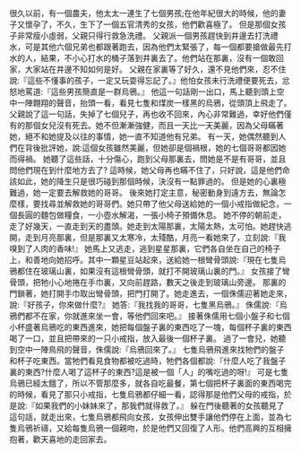 很久以前，有一個農夫，他太太一連生了七個男孩;在他年紀很大的時候，他的妻子又懷孕了，不久，生下了一個五官清秀的女孩，他們歡喜極了。
但是那個女孩子非常瘦小虛弱，父親只得行救急洗禮。
父親派一個男孩趕快到井邊去打洗禮水，可是其他六個兄弟也都跟著跑去，因為他們太緊張了，每一個都要搶做最先打水的人，結果，不小心打水的桶子落到井裏去了。他們站在那裏，沒有一個敢回家，大家站在井邊不知如何是好。
父親在家裏等了好久，還不見他們來，忍不住說:『這些不懂事的孩子，一定又玩耍得忘記了。』他怕女孩未行洗禮便要死去，忿怒地罵道:『這些男孩簡直是一群烏鴉。』
他這一句話剛一出口，馬上聽到頭上空中一陣翺翔的聲音，抬頭一看，看見七隻和煤炭一樣黑的烏鴉，從頭頂上飛走了。
父親說了這一句話，失掉了七個兒子，再也收不回來，內心非常難過，幸好他們僅有的那個女兒沒有死去。她不但漸漸強健，而且一天比一天美麗，因為父母瞞著她，絕不和她提及以往的事情，她一直不知道他有兄弟。
有一天，她偶然聽到人們在背後批評她，說:這個女孩雖然美麗，但她卻是個禍根，她的七個哥哥都因她而得禍。
她聽了這些話，十分傷心，跑到父母那裏去，問她是不是有哥哥，並且問他們現在到什麼地方去了?
這時候，她父母再也瞞不住了，只好說，這是他們命該如此，她的降生只是很巧碰到那個時候，決沒有一點罪過的。
但是她的心裏極難過，她一定要去解救她的哥哥。
後來她打定主意，秘密動身到遠方去，無論怎麼樣，要找尋並解救她的哥哥們。她只帶了他父母送給她的一個小戒指做紀念，一個長圓的麵包做糧食，一小壺水解渴，一張小椅子預備休息。
她不停的朝前走，走了好幾天，一直走到天的盡頭。她走到太陽那裏，太陽太熱，太可怕。她趕快逃開，走到月亮那裏，但是那裏又太寒冷，太殘酷，月亮一看她來了，立刻說:『我嗅到了人肉的香味!』
她馬上又逃走，逃到星星那裏，它們各自坐在自己的椅子上，和善地向她招呼。其中一顆星豆站起來，送給她一根彎骨頭說:『現在七隻烏鴉都住在玻璃山裏，如果沒有這根彎骨頭，就打不開玻璃山裏的門。』
女孩接了彎骨頭，把牠小心地捲在手巾裏，又向前趕路，數天之後走到玻璃山旁邊。
那裏的門鎖著，她打開手巾取出彎骨頭，把門打開了。她走進去，一個侏儒迎著她走來，說:『好孩子，你來做什麼?』
她答:『我找我的哥哥，七隻黑烏鴉。』
侏儒說:『烏鴉們都不在家，你就進來坐一會，等他們回來吧。』
接著侏儒用七個小盤子和七個小杯盛著烏鴉吃的東西進來，她把每個盤子裏的東西吃了一塊，每個杯子裏的東西喝了一口，並且把帶來的一只小戒指，放入最後一個杯子裏。
過了一會兒，她聽到空中一陣鳥飛的聲音，侏儒說:『烏鴉回來了。』
七隻烏鴉飛進來找牠們的盤子和杯子吃東西。當牠們看見食物都被吃過時，牠們各個都說:『什麼人吃了我盤子裏的東西?什麼人喝了這杯子的東西?這是被一個「人」的嘴吃過的呀!』
可是七隻烏鴉已經太餓了，所以不管那麼多，就各自吃最餐，第七個把杯子裏面的東西喝完的時候，看見了那只小戒指，七隻烏鴉都仔細一看，認得那是他們父母的戒指，於是說:『如果我們的小妹妹來了，那我們就得救了。』
躲在門後聽著的女孩聽見了這句話，就走出來，七隻烏鴉都飛向女孩，女孩伸出雙手讓他們停在上面，並為七隻烏鴉祈禱，又給每隻烏鴉一個親吻，於是他們又回復了人形。他們高興的互相擁抱著，歡天喜地的走回家去。